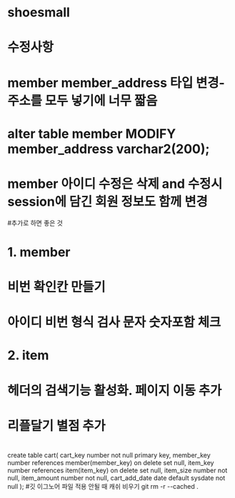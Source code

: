 # shoesmall

# 수정사항
# member member_address 타입 변경-주소를 모두 넣기에 너무 짧음
# alter table member MODIFY member_address varchar2(200);
# member 아이디 수정은 삭제 and 수정시 session에 담긴 회원 정보도 함께 변경


#추가로 하면 좋은 것
# 1. member
# 비번 확인칸 만들기
# 아이디 비번 형식 검사 문자 숫자포함 체크

# 2. item
# 헤더의 검색기능 활성화. 페이지 이동 추가
# 리플달기 별점 추가

#
create table cart(
    cart_key number not null primary key,
    member_key number references member(member_key) on delete set null,
    item_key number references item(item_key) on delete set null,
    item_size number not null,
    item_amount number not null,
    cart_add_date date default sysdate not null
);
#깃 이그노어 파일 적용 안될 때 캐쉬 비우기 git rm -r --cached .
